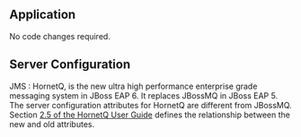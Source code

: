 Application
-----------

No code changes required.  

Server Configuration
--------------------

JMS
: HornetQ, is the new ultra high performance enterprise grade messaging system in JBoss EAP 6.  It replaces JBossMQ in JBoss EAP 5.  The server configuration attributes for HornetQ are different from JBossMQ.  Section [2.5 of the HornetQ User Guide](http://documentation-devel.engineering.redhat.com/docs/en-US/JBoss_Enterprise_Application_Platform/5/html-single/HornetQ_User_Guide/index.html#idm89903344) defines the relationship between the new and old attributes.

